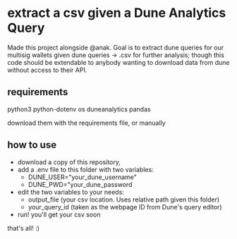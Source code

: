 # extract a csv given a Dune Analytics Query

Made this project alongside @anak.
Goal is to extract dune queries for our multisig wallets given dune queries -> .csv for further analysis; though this code should be extendable to anybody wanting to download data from dune without access to their API.

## requirements
python3 
python-dotenv
os
duneanalytics
pandas

download them with the requirements file, or manually

## how to use
* download a copy of this repository,
* add a .env file to this folder with two variables:
  * DUNE_USER="your_dune_username"
  * DUNE_PWD="your_dune_password
* edit the two variables to your needs:
  * output_file (your csv location. Uses relative path given this folder)
  * your_query_id (taken as the webpage ID from Dune's query editor)
* run! you'll get your csv soon

that's all! :)